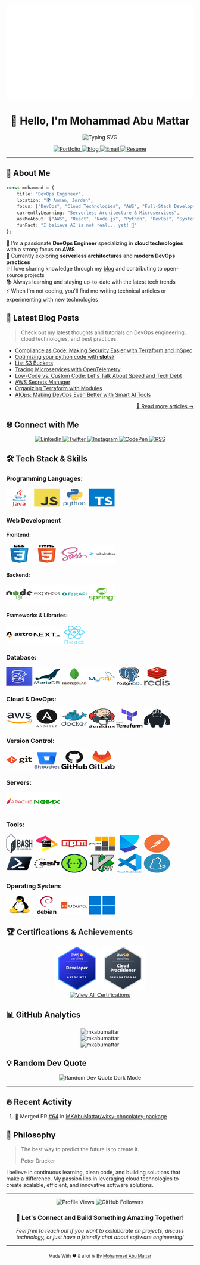<div align="center">
<a href="https://mkabumattar.github.io/" target="_blank">
<img src="./.github/assets/img/banner.svg" alt="Mohammad Abu Mattar - Software Engineer" />
</a>
</div>

<h1 align="center">👋 Hello, I'm Mohammad Abu Mattar</h1>

<p align="center">
  <img src="https://readme-typing-svg.herokuapp.com?font=Fira+Code&pause=1000&color=2196F3&center=true&vCenter=true&width=500&lines=DevOps+Engineer;Site+Reliability+Engineer;Release+Engineer;AWS+Certified"  alt="Typing SVG" />
</p>

<p align="center">
  <a href="https://mkabumattar.com/">
    <img src="https://img.shields.io/badge/Portfolio-FF5722?style=for-the-badge&logoColor=white" alt="Portfolio"/>
  </a>
  <a href="https://mkabumattar.com/blog">
    <img src="https://img.shields.io/badge/Blog-21759B?style=for-the-badge&logoColor=white" alt="Blog"/>
  </a>
  <a href="mailto:info@mkabumattar.com">
    <img src="https://img.shields.io/badge/Email-D14836?style=for-the-badge&logoColor=white" alt="Email"/>
  </a>
  <a href="https://mkabumattar.com/assets/pdf/mohammad_abu_mattar_cv.pdf">
    <img src="https://img.shields.io/badge/Resume-4285F4?style=for-the-badge&logoColor=white" alt="Resume"/>
  </a>
</p>

---

## 🚀 About Me

```typescript
const mohammad = {
    title: "DevOps Engineer",
    location: "🌍 Amman, Jordan",
    focus: ["DevOps", "Cloud Technologies", "AWS", "Full-Stack Development"],
    currentlyLearning: "Serverless Architecture & Microservices",
    askMeAbout: ["AWS", "React", "Node.js", "Python", "DevOps", "System Design"],
    funFact: "I believe AI is not real... yet! 🤖"
};
```

🔭 I'm a passionate **DevOps Engineer** specializing in **cloud technologies** with a strong focus on **AWS**  
🌱 Currently exploring **serverless architectures** and **modern DevOps practices**  
💡 I love sharing knowledge through my [blog](https://mkabumattar.com/blog) and contributing to open-source projects  
📚 Always learning and staying up-to-date with the latest tech trends  
⚡ When I'm not coding, you'll find me writing technical articles or experimenting with new technologies

## 📝 Latest Blog Posts

> Check out my latest thoughts and tutorials on DevOps engineering, cloud technologies, and best practices.

<!-- BLOG-POST-LIST:START -->
- [Compliance as Code: Making Security Easier with Terraform and InSpec](https://mkabumattar.com/blog/post/compliance-as-code-nist-iso-27001-gdpr-terraform-inspec/)
- [Optimizing your python code with __slots__?](https://mkabumattar.com/codesnippets/post/python-slots-optimization/)
- [List S3 Buckets](https://mkabumattar.com/codesnippets/post/python-list-s3-buckets/)
- [Tracing Microservices with OpenTelemetry](https://mkabumattar.com/devtips/post/tracing-microservices-opentelemetry/)
- [Low-Code vs. Custom Code: Let&#39;s Talk About Speed and Tech Debt](https://mkabumattar.com/blog/post/low-code-vs-custom-code-speed-tech-debt/)
- [AWS Secrets Manager](https://mkabumattar.com/codesnippets/post/nodejs-aws-secrets-manager/)
- [Organizing Terraform with Modules](https://mkabumattar.com/devtips/post/organizing-terraform-modules/)
- [AIOps: Making DevOps Even Better with Smart AI Tools](https://mkabumattar.com/blog/post/aiops-enhancing-devops-with-ai/)
<!-- BLOG-POST-LIST:END -->

<p align="right"><a href="https://mkabumattar.com/blog">📖 Read more articles →</a></p>

## 🌐 Connect with Me

<div align="center">
  <a href="https://linkedin.com/in/mkabumattar" target="_blank">
    <img src="https://img.shields.io/badge/LinkedIn-0077B5?style=for-the-badge&logo=linkedin-white&logoColor=white" alt="LinkedIn"/>
  </a>
  <a href="https://twitter.com/mkabumattar" target="_blank">
    <img src="https://img.shields.io/badge/Twitter-1DA1F2?style=for-the-badge&logo=x&logoColor=white" alt="Twitter"/>
  </a>
  <a href="https://instagram.com/mkabumattar" target="_blank">
    <img src="https://img.shields.io/badge/Instagram-E4405F?style=for-the-badge&logo=instagram&logoColor=white" alt="Instagram"/>
  </a>
  <a href="https://codepen.io/mkabumattar" target="_blank">
    <img src="https://img.shields.io/badge/CodePen-000000?style=for-the-badge&logo=codepen&logoColor=white" alt="CodePen"/>
  </a>
  <a href="https://mkabumattar.com/rss.xml" target="_blank">
    <img src="https://img.shields.io/badge/RSS-FFA500?style=for-the-badge&logo=rss&logoColor=white" alt="RSS"/>
  </a>
</div>


## 🛠️ Tech Stack & Skills


<h3 align="left">Programming Languages:</h3>

<div align="left">
  <picture>
    <source media="(prefers-color-scheme: dark)" srcset="./assets/java.svg">
    <img src="./assets/java.svg" alt="java" width="70" height="50"/>
  </picture>
  <picture>
    <source media="(prefers-color-scheme: dark)" srcset="./assets/javascript.svg">
    <img src="./assets/javascript.svg" alt="javascript" width="70" height="50"/>
  </picture>
  <picture>
    <source media="(prefers-color-scheme: dark)" srcset="./assets/python.svg">
    <img src="./assets/python.svg" alt="python" width="70" height="50"/>
  </picture>
  <picture>
    <source media="(prefers-color-scheme: dark)" srcset="./assets/typescript.svg">
    <img src="./assets/typescript.svg" alt="typescript" width="70" height="50"/>
  </picture>
</div>

<h3 align="left">Web Development</h3>

<h4 align="left">Frontend:</h4>

<div align="left">
  <picture>
    <source media="(prefers-color-scheme: dark)" srcset="./assets/css3-dark.svg">
    <img src="./assets/css3.svg" alt="css3" width="70" height="50"/>
  </picture>
  <picture>
    <source media="(prefers-color-scheme: dark)" srcset="./assets/html5-dark.svg">
    <img src="./assets/html5.svg" alt="html5" width="70" height="50"/>
  </picture>
  <picture>
    <source media="(prefers-color-scheme: dark)" srcset="./assets/sass.svg">
    <img src="./assets/sass.svg" alt="sass" width="70" height="50"/>
  </picture>
  <picture>
    <source media="(prefers-color-scheme: dark)" srcset="./assets/tailwindcss-dark.svg">
    <img src="./assets/tailwindcss.svg" alt="tailwindcss" width="70" height="50"/>
  </picture>
</div>

<h4 align="left">Backend:</h4>

<div align="left">
  <picture>
    <source media="(prefers-color-scheme: dark)" srcset="./assets/nodejs-dark.svg">
    <img src="./assets/nodejs.svg" alt="nodejs" width="70" height="50"/>
  </picture>
  <picture>
    <source media="(prefers-color-scheme: dark)" srcset="./assets/express-dark.svg">
    <img src="./assets/express.svg" alt="express" width="70" height="50"/>
  </picture>
  <picture>
    <source media="(prefers-color-scheme: dark)" srcset="./assets/fastapi.svg">
    <img src="./assets/fastapi.svg" alt="fastapi" width="70" height="50"/>
  </picture>
  <picture>
    <source media="(prefers-color-scheme: dark)" srcset="./assets/spring.svg">
    <img src="./assets/spring.svg" alt="spring" width="70" height="50"/>
  </picture>
</div>

<h4 align="left">Frameworks & Libraries:</h4>

<div align="left">
  <picture>
    <source media="(prefers-color-scheme: dark)" srcset="./assets/astro-dark.svg">
    <img src="./assets/astro.svg" alt="astro" width="70" height="50"/>
  </picture>
  <picture>
    <source media="(prefers-color-scheme: dark)" srcset="./assets/nextjs-dark.svg">
    <img src="./assets/nextjs.svg" alt="nextjs" width="70" height="50"/>
  </picture>
  <picture>
    <source media="(prefers-color-scheme: dark)" srcset="./assets/react.svg">
    <img src="./assets/react.svg" alt="react" width="70" height="50"/>
  </picture>
</div>

<h3 align="left">Database:</h3>

<div align="left">
  <picture>
    <source media="(prefers-color-scheme: dark)" srcset="./assets/dynamodb.svg">
    <img src="./assets/dynamodb.svg" alt="dynamodb" width="70" height="50"/>
  </picture>
  <picture>
    <source media="(prefers-color-scheme: dark)" srcset="./assets/mariadb-dark.svg">
    <img src="./assets/mariadb.svg" alt="mariadb" width="70" height="50"/>
  </picture>
  <picture>
    <source media="(prefers-color-scheme: dark)" srcset="./assets/mongodb-dark.svg">
    <img src="./assets/mongodb.svg" alt="mongodb" width="70" height="50"/>
  </picture>
  <picture>
    <source media="(prefers-color-scheme: dark)" srcset="./assets/mysql-dark.svg">
    <img src="./assets/mysql.svg" alt="mysql" width="70" height="50"/>
  </picture>
  <picture>
    <source media="(prefers-color-scheme: dark)" srcset="./assets/postgresql-dark.svg">
    <img src="./assets/postgresql.svg" alt="postgresql" width="70" height="50"/>
  </picture>
  <picture>
    <source media="(prefers-color-scheme: dark)" srcset="./assets/redis-dark.svg">
    <img src="./assets/redis.svg" alt="redis" width="70" height="50"/>
  </picture>
</div>

<h3 align="left">Cloud & DevOps:</h3>

<div align="left">
  <picture>
    <source media="(prefers-color-scheme: dark)" srcset="./assets/aws-dark.svg">
    <img src="./assets/aws.svg" alt="aws" width="70" height="50"/>
  </picture>
  <picture>
    <source media="(prefers-color-scheme: dark)" srcset="./assets/ansible-dark.svg">
    <img src="./assets/ansible.svg" alt="ansible" width="70" height="50"/>
  </picture>
  <picture>
    <source media="(prefers-color-scheme: dark)" srcset="./assets/docker-dark.svg">
    <img src="./assets/docker.svg" alt="docker" width="70" height="50"/>
  </picture>
  <picture>
    <source media="(prefers-color-scheme: dark)" srcset="./assets/jenkins-dark.svg">
    <img src="./assets/jenkins.svg" alt="jenkins" width="70" height="50"/>
  </picture>
  <picture>
    <source media="(prefers-color-scheme: dark)" srcset="./assets/terraform-dark.svg">
    <img src="./assets/terraform.svg" alt="terraform" width="70" height="50"/>
  </picture>
  <picture>
    <source media="(prefers-color-scheme: dark)" srcset="./assets/terragrunt-dark.svg">
    <img src="./assets/terragrunt.svg" alt="terragrunt" width="70" height="50"/>
  </picture>
</div>

<h3 align="left">Version Control:</h3>

<div align="left">
  <picture>
    <source media="(prefers-color-scheme: dark)" srcset="./assets/git-dark.svg">
    <img src="./assets/git.svg" alt="git" width="70" height="50"/>
  </picture>
  <picture>
    <source media="(prefers-color-scheme: dark)" srcset="./assets/bitbucket-dark.svg">
    <img src="./assets/bitbucket.svg" alt="bitbucket" width="70" height="50"/>
  </picture>
  <picture>
    <source media="(prefers-color-scheme: dark)" srcset="./assets/github-dark.svg">
    <img src="./assets/github.svg" alt="github" width="70" height="50"/>
  </picture>
  <picture>
    <source media="(prefers-color-scheme: dark)" srcset="./assets/gitlab-dark.svg">
    <img src="./assets/gitlab.svg" alt="gitlab" width="70" height="50"/>
  </picture>
</div>

<h3 align="left">Servers:</h3>

<div align="left">
  <picture>
    <source media="(prefers-color-scheme: dark)" srcset="./assets/apache.svg">
    <img src="./assets/apache.svg" alt="apache" width="70" height="50"/>
  </picture>
  <picture>
    <source media="(prefers-color-scheme: dark)" srcset="./assets/nginx.svg">
    <img src="./assets/nginx.svg" alt="nginx" width="70" height="50"/>
  </picture>
</div>

<h3 align="left">Tools:</h3>

<div align="left">
  <picture>
    <source media="(prefers-color-scheme: dark)" srcset="./assets/bash-dark.svg">
    <img src="./assets/bash.svg" alt="bash" width="70" height="50"/>
  </picture>
  <picture>
    <source media="(prefers-color-scheme: dark)" srcset="./assets/jetbrains.svg">
    <img src="./assets/jetbrains.svg" alt="jetbrains" width="70" height="50"/>
  </picture>
  <picture>
    <source media="(prefers-color-scheme: dark)" srcset="./assets/npm.svg">
    <img src="./assets/npm.svg" alt="npm" width="70" height="50"/>
  </picture>
  <picture>
    <source media="(prefers-color-scheme: dark)" srcset="./assets/pnpm-dark.svg">
    <img src="./assets/pnpm.svg" alt="pnpm" width="70" height="50"/>
  </picture>
  <picture>
    <source media="(prefers-color-scheme: dark)" srcset="./assets/poetry.svg">
    <img src="./assets/poetry.svg" alt="poetry" width="70" height="50"/>
  </picture>
  <picture>
    <source media="(prefers-color-scheme: dark)" srcset="./assets/postman.svg">
    <img src="./assets/postman.svg" alt="postman" width="70" height="50"/>
  </picture>
  <picture>
    <source media="(prefers-color-scheme: dark)" srcset="./assets/powershell.svg">
    <img src="./assets/powershell.svg" alt="powershell" width="70" height="50"/>
  </picture>
  <picture>
    <source media="(prefers-color-scheme: dark)" srcset="./assets/ssh-dark.svg">
    <img src="./assets/ssh.svg" alt="ssh" width="70" height="50"/>
  </picture>
  <picture>
    <source media="(prefers-color-scheme: dark)" srcset="./assets/swagger-dark.svg">
    <img src="./assets/swagger.svg" alt="swagger" width="70" height="50"/>
  </picture>
  <picture>
    <source media="(prefers-color-scheme: dark)" srcset="./assets/vim.svg">
    <img src="./assets/vim.svg" alt="vim" width="70" height="50"/>
  </picture>
  <picture>
    <source media="(prefers-color-scheme: dark)" srcset="./assets/vscode.svg">
    <img src="./assets/vscode.svg" alt="vscode" width="70" height="50"/>
  </picture>
  <picture>
    <source media="(prefers-color-scheme: dark)" srcset="./assets/yarn.svg">
    <img src="./assets/yarn.svg" alt="yarn" width="70" height="50"/>
  </picture>
</div>

<h3 align="left">Operating System:</h3>

<div align="left">
  <picture>
    <source media="(prefers-color-scheme: dark)" srcset="./assets/linux.svg">
    <img src="./assets/linux.svg" alt="linux" width="70" height="50"/>
  </picture>
  <picture>
    <source media="(prefers-color-scheme: dark)" srcset="./assets/debian-dark.svg">
    <img src="./assets/debian.svg" alt="debian" width="70" height="50"/>
  </picture>
  <picture>
    <source media="(prefers-color-scheme: dark)" srcset="./assets/ubuntu-dark.svg">
    <img src="./assets/ubuntu.svg" alt="ubuntu" width="70" height="50"/>
  </picture>
  <picture>
    <source media="(prefers-color-scheme: dark)" srcset="./assets/windows.svg">
    <img src="./assets/windows.svg" alt="windows" width="70" height="50"/>
  </picture>
</div>

## 🏆 Certifications & Achievements

<div align="center">
  <picture>
    <source media="(prefers-color-scheme: dark)" srcset="./assets/aws-certified-developer-associate.png">
    <img src="./assets/aws-certified-developer-associate.png" width="120" height="120" alt="AWS Certified Developer Associate"/>
  </picture>
  <picture>
    <source media="(prefers-color-scheme: dark)" srcset="./assets/aws-certified-cloud-practitioner.png">
    <img src="./assets/aws-certified-cloud-practitioner.png" width="120" height="120" alt="AWS Certified Cloud Practitioner"/>
  </picture>
</div>

<div align="center">
  <a href="https://www.credly.com/users/mkabumattar/badges" target="_blank">
    <img src="https://img.shields.io/badge/View%20All%20Certifications-0072CE?style=for-the-badge&logo=credly&logoColor=white" alt="View All Certifications"/>
  </a>
</div>

## 📊 GitHub Analytics

<div align="center">
  <picture>
    <source media="(prefers-color-scheme: dark)" srcset="https://github-readme-streak-stats.herokuapp.com/?user=mkabumattar&theme=radical">
    <img src="https://github-readme-streak-stats.herokuapp.com/?user=mkabumattar" alt="mkabumattar"/>
  </picture>
</div>

<div align="center">
  <picture>
    <source media="(prefers-color-scheme: dark)" srcset="https://github-readme-stats.vercel.app/api?username=mkabumattar&show_icons=true&locale=en&theme=radical">
    <img src="https://github-readme-stats.vercel.app/api?username=mkabumattar&show_icons=true&locale=en" alt="mkabumattar"/>
  </picture>
</div>


<div align="center">
  <picture>
    <source media="(prefers-color-scheme: dark)" srcset="https://github-readme-stats.vercel.app/api/top-langs?username=mkabumattar&show_icons=true&locale=en&layout=compact&theme=radical">
    <img src="https://github-readme-stats.vercel.app/api/top-langs?username=mkabumattar&show_icons=true&locale=en&layout=compact" alt="mkabumattar"/>
  </picture>
</div>

## 💡 Random Dev Quote

<div align="center">
  <img src="https://quotes-github-readme.vercel.app/api?type=horizontal&border=true&theme=dark" alt="Random Dev Quote Dark Mode"/>
</div>

---

## 🔥 Recent Activity

<!--START_SECTION:activity-->
1. 🎉 Merged PR [#64](https://github.com/MKAbuMattar/witsy-chocolatey-package/pull/64) in [MKAbuMattar/witsy-chocolatey-package](https://github.com/MKAbuMattar/witsy-chocolatey-package)
<!--END_SECTION:activity-->

## 💭 Philosophy

> The best way to predict the future is to create it.
>
> Peter Drucker

I believe in continuous learning, clean code, and building solutions that make a difference. My passion lies in leveraging cloud technologies to create scalable, efficient, and innovative software solutions.

---

<div align="center">
  <img src="https://komarev.com/ghpvc/?username=mkabumattar&style=for-the-badge&color=blue" alt="Profile Views"/>
  <img src="https://img.shields.io/github/followers/mkabumattar?style=for-the-badge&color=blue" alt="GitHub Followers"/>
</div>

<div align="center">
  <h3>🤝 Let's Connect and Build Something Amazing Together!</h3>
  <p>
    <em>Feel free to reach out if you want to collaborate on projects, discuss technology, or just have a friendly chat about software engineering!</em>
  </p>
</div>

---

<div align="center">
  <sub>Made With ❤ &amp; a lot ☕ By <a href="https://mkabumattar.com/">Mohammad Abu Mattar</a></sub>
</div>